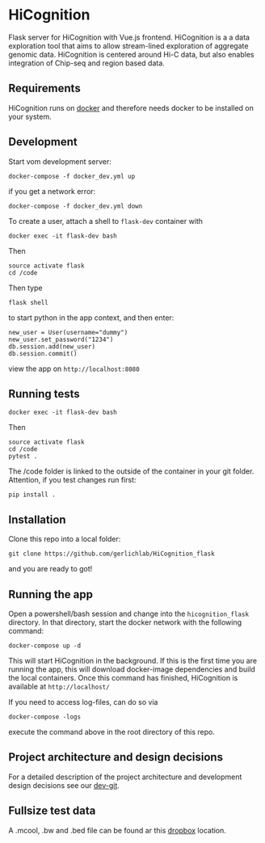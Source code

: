 # HiCognition

Flask server for HiCognition with Vue.js frontend. HiCognition is a a data exploration tool that aims to allow stream-lined exploration of aggregate genomic data. HiCognition is centered around Hi-C data, but also enables integration of Chip-seq and region based data.

## Requirements

HiCognition runs on [docker](https://www.docker.com/) and therefore needs docker to be installed on your system.

## Development
Start vom development server:
```
docker-compose -f docker_dev.yml up
```
if you get a network error:
```
docker-compose -f docker_dev.yml down
```

To create a user,
attach a shell to ```flask-dev``` container with
```
docker exec -it flask-dev bash
```
Then

```
source activate flask
cd /code
```

Then type

```
flask shell
``` 

to start python in the app context, and then enter:

``` 
new_user = User(username="dummy")
new_user.set_password("1234")
db.session.add(new_user)
db.session.commit()
```

view the app on ```http://localhost:8080```

## Running tests

```
docker exec -it flask-dev bash
```
Then

```
source activate flask
cd /code
pytest .
```
The /code folder is linked to the outside of the container in your git folder.
Attention, if you test changes run first:
```
pip install .
```

## Installation

Clone this repo into a local folder:

```
git clone https://github.com/gerlichlab/HiCognition_flask
```

and you are ready to got!

## Running the app

Open a powershell/bash session and change into the `hicognition_flask` directory.
In that directory, start the docker network with the following command:

```
docker-compose up -d
```

This will start HiCognition in the background. If this is the first time you are running the app, this will download docker-image dependencies and build the local containers. Once this command has finished, HiCognition is available at `http://localhost/`

If you need to access log-files, can do so via 
```
docker-compose -logs
```
execute the command above in the root directory of this repo.

## Project architecture and design decisions

For a detailed description of the project architecture and development design decisions see our [dev-git](https://github.com/gerlichlab/HiCognition_devgit).

## Fullsize test data
A .mcool, .bw and .bed file can be found ar this [dropbox](https://www.dropbox.com/sh/czlbr69tjdgo45r/AACloms-wrEbxFqQHbQFMY7va?dl=0) location.
